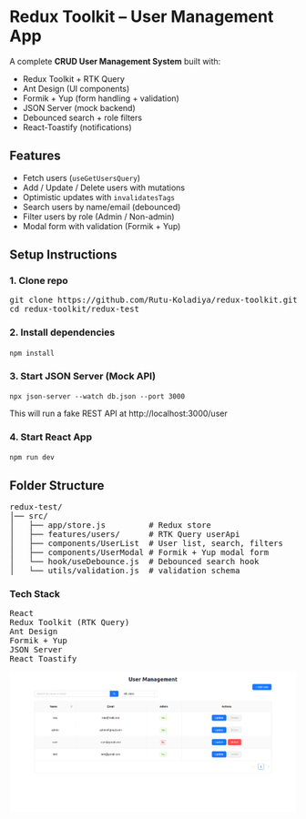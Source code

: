 # Redux Toolkit – User Management App

A complete **CRUD User Management System** built with:

- Redux Toolkit + RTK Query
- Ant Design (UI components)
- Formik + Yup (form handling + validation)
- JSON Server (mock backend)
- Debounced search + role filters
- React-Toastify (notifications)

## Features

- Fetch users (`useGetUsersQuery`)
- Add / Update / Delete users with mutations
- Optimistic updates with `invalidatesTags`
- Search users by name/email (debounced)
- Filter users by role (Admin / Non-admin)
- Modal form with validation (Formik + Yup)

## Setup Instructions

### 1. Clone repo

<pre>
git clone https://github.com/Rutu-Koladiya/redux-toolkit.git
cd redux-toolkit/redux-test
</pre>

### 2. Install dependencies

`npm install`

### 3. Start JSON Server (Mock API)

`npx json-server --watch db.json --port 3000`

This will run a fake REST API at http://localhost:3000/user

### 4. Start React App

`npm run dev`

## Folder Structure

<pre>
redux-test/
│── src/
│   ├── app/store.js         # Redux store
│   ├── features/users/      # RTK Query userApi
│   ├── components/UserList  # User list, search, filters
│   ├── components/UserModal # Formik + Yup modal form
│   └── hook/useDebounce.js  # Debounced search hook
│   └── utils/validation.js  # validation schema
</pre>

### Tech Stack

<pre>
React
Redux Toolkit (RTK Query)
Ant Design
Formik + Yup
JSON Server
React Toastify
</pre>

![App Screenshot](./src/assets/image.png)
